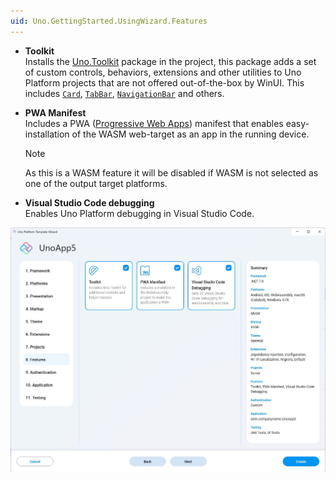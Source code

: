 ```yaml
---
uid: Uno.GettingStarted.UsingWizard.Features
---
```


- **Toolkit**  
    Installs the [Uno.Toolkit](https://github.com/unoplatform/uno.toolkit.ui) package in the project, this package adds a set of custom controls, behaviors, extensions and other utilities to Uno Platform projects that are not offered out-of-the-box by WinUI. This includes [`Card`](https://github.com/unoplatform/uno.toolkit.ui/blob/main/src/Uno.Toolkit.UI/Controls/Card/Card.cs), [`TabBar`](https://github.com/unoplatform/uno.toolkit.ui/blob/main/src/Uno.Toolkit.UI/Controls/TabBar/TabBar.cs), [`NavigationBar`](https://github.com/unoplatform/uno.toolkit.ui/blob/main/src/Uno.Toolkit.UI/Controls/NavigationBar/NavigationBar.cs) and others.

- **PWA Manifest**  
    Includes a PWA ([Progressive Web Apps](https://learn.microsoft.com/en-us/microsoft-edge/progressive-web-apps-chromium)) manifest that enables easy-installation of the WASM web-target as an app in the running device.

    > [!NOTE]
    > As this is a WASM feature it will be disabled if WASM is not selected as one of the output target platforms.

- **Visual Studio Code debugging**  
    Enables Uno Platform debugging in Visual Studio Code.

![](assets/features.jpg)
